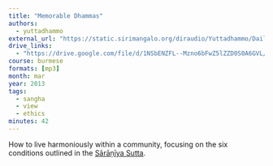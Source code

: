 ```yaml
---
title: "Memorable Dhammas"
authors:
  - yuttadhammo
external_url: "https://static.sirimangalo.org/diraudio/Yuttadhammo/Daily/130325_Saraniya.mp3"
drive_links:
  - "https://drive.google.com/file/d/1NSbENZFL--Mzno6bFwZ5lZZD0S0A6GVL/view?usp=drive_link"
course: burmese
formats: [mp3]
month: mar
year: 2013
tags:
  - sangha
  - view
  - ethics
minutes: 42
---
```


How to live harmoniously within a community, focusing on the six conditions outlined in the [Sārāṇīya Sutta](/content/canon/an6.12).

